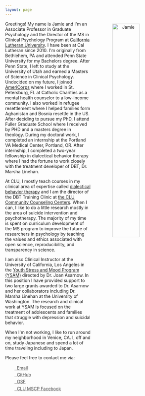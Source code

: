 ```yaml
---
layout: page
---
```



<center>
<img src="/public/jamie.png" alt="Jamie" align="right" style="width: 42%; height: 42%; margin:8px">
</center> 

Greetings! My name is Jamie and I'm an Associate Professor in Graduate Psychology and the Director of the MS in Clinical Psychology Program at [California Lutheran University](https://www.callutheran.edu/faculty/profile.html?id=jbedics). I have been at Cal Lutheran since 2010. I'm originally from Bethlehem, PA and attended Penn State University for my Bachelors degree.  After Penn State, I left to study at the University of Utah and earned a Masters of Science in Clinical Psychology.  Undecided on my future, I joined [AmeriCorps](https://www.nationalservice.gov/programs/americorps) where I worked in St. Petersburg, FL at Catholic Charities as a mental health counselor to a low-income community.  I also worked in refugee resettlement where I helped families form Aghanistan and Bosnia resettle in the US.  After deciding to pursue my PhD, I attend Fuller Graduate School where I received by PHD and a masters degree in theology. During my doctoral work, I completed an internship at the Portland VA Medical Center, Portland, OR.  After internship, I completed a two-year fellowship in dialectical behavior therapy where I had the fortune to work closely with the treatment developer of DBT, Dr. Marsha Linehan.   

At CLU, I mostly teach courses in my clinical area of expertise called [dialectical behavior therapy](https://www.callutheran.edu/academics/graduate/psyd-clinical-psychology/dbt.html) and I am the director of the DBT Training Clinic at [the CLU Community Counseling Centers](http://www.clucounseling.org/services/dbt.html).  When I can, I like to do a little research mostly in the area of suicide intervention and psychotherapy.  The majority of my time is spent on curriculum development of the MS program to improve the future of researchers in psychology by teaching the values and ethics associated with open science, reproducibility, and transparency in science. 

I am also Clinical Instructor at the University of California, Los Angeles in the  [Youth Stress and Mood Program (YSAM)](http://www2.semel.ucla.edu/youth-stress) directed by Dr. Joan Asarnow. In this position I have provided support to two large grants awarded to Dr. Asarnow and her collaborators including Dr. Marsha Linehan at the University of Washington. The research and clinical work at YSAM is focused on the treatment of adolescents and families that struggle with depression and suicidal behavior.

When I'm not working, I like to run around my neighborhood in Venice, CA.  I, off and on, study Japanese and spend a lot of time traveling including to Japan.  

Please feel free to contact me via:

<div class="contact-buttons" style="line-height:160%;margin-left:30px;margin-top:10px">
<p>
 <a href="mailto:jbedics@callutheran.edu" target="_blank" style="color:#515151;"><i class="fa fa-envelope" style="font-size:1em"></i> &nbsp; Email<br></a> 
<a href="https://github.com/jdbedics" target="_blank" style="color:#515151;"><i class="fa fa-github" style="font-size:1em"></i> &nbsp; GitHub<br></a> 
<a href="https://osf.io/h48c6/" target="_blank" style="color:#515151;"><i class="fa fa-linkedin" style="font-size:1em"></i> &nbsp; OSF<br></a>
<a href="https://www.facebook.com/clumscp/" target="_blank" style="color:#515151;"><i class="fa fa-twitter"></i> &nbsp; CLU MSCP Facebook<br></a>
</p>
</div>

<br>

